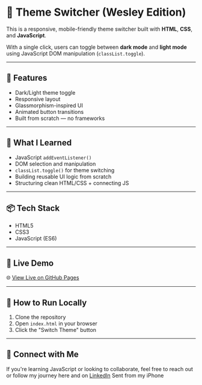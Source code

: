 # 🎨 Theme Switcher (Wesley Edition)

This is a responsive, mobile-friendly theme switcher built with **HTML**, **CSS**, and **JavaScript**.

With a single click, users can toggle between **dark mode** and **light mode** using JavaScript DOM manipulation (`classList.toggle`).

---

## 🔧 Features

- Dark/Light theme toggle 
- Responsive layout 
- Glassmorphism-inspired UI 
- Animated button transitions 
- Built from scratch — no frameworks

---

## 🧠 What I Learned

- JavaScript `addEventListener()` 
- DOM selection and manipulation 
- `classList.toggle()` for theme switching 
- Building reusable UI logic from scratch 
- Structuring clean HTML/CSS + connecting JS

---

## 📦 Tech Stack

- HTML5 
- CSS3 
- JavaScript (ES6)

---

## 🚀 Live Demo

🌐 [View Live on GitHub Pages](https://mrsnipeswinnin.github.io/theme-switcher-wesley/)

---

## 📁 How to Run Locally

1. Clone the repository 
2. Open `index.html` in your browser 
3. Click the "Switch Theme" button

---

## 💬 Connect with Me

If you're learning JavaScript or looking to collaborate, feel free to reach out or follow my journey here and on [LinkedIn](https://linkedin.com/in/Wesley-j-6baba1)
Sent from my iPhone
